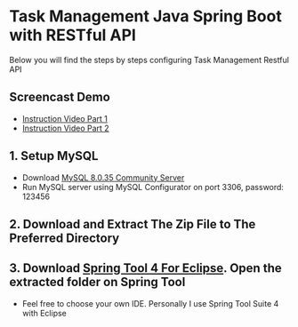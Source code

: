 # Task Management Java Spring Boot with RESTful API
Below you will find the steps by steps configuring Task Management Restful API
## Screencast Demo
- [Instruction Video Part 1](https://www.loom.com/share/d49900cbfb4948e6b3dac1609fd9367b)
- [Instruction Video Part 2](https://www.loom.com/share/7e78b269e2d647c390e8e8416fd0abb0)
## 1. Setup MySQL
- Download [MySQL 8.0.35 Community Server](https://dev.mysql.com/downloads/mysql/)
- Run MySQL server using MySQL Configurator on port 3306, password: 123456
## 2. Download and Extract The Zip File to The Preferred Directory
## 3. Download [Spring Tool 4 For Eclipse](https://spring.io/tools). Open the extracted folder on Spring Tool
- Feel free to choose your own IDE. Personally I use Spring Tool Suite 4 with Eclipse
